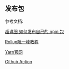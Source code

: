 ## 发布包

参考文档:

[超详细 如何发布自己的 npm 包](https://juejin.cn/post/7039140144250617887)

[Rollup阮一峰教程](https://www.ruanyifeng.com/blog/2022/05/rollup.html)

[Yarn官网](https://yarn.bootcss.com/)

[Github Action](https://docs.github.com/cn/actions)
